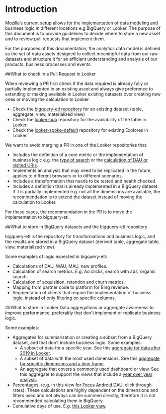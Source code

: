 # Introduction

Mozilla’s current setup allows for the implementation of data modeling and business logic in different locations e.g BigQuery or Looker. The purpose of this document is to provide guidelines to decide where to store a new asset and to review pull requests that implement them.

For the purposes of this documentation, the analytics data model is defined as the set of data assets designed to collect meaningful data from our raw datasets and structure it for an efficient understanding and analysis of our products, business processes and events.


##What to check in a Pull Request in Looker

When reviewing a PR first check if the data required is already fully or partially implemented in an existing asset and always give preference to extending or making available in Looker existing datasets over creating new ones or moving the calculation to Looker.
- Check the [bigquery-etl repository](https://github.com/mozilla/bigquery-etl) for an existing dataset (table, aggregate, view, materialized view)
- Check the [looker-hub](https://github.com/mozilla/looker-hub) repository for the availability of the table in Looker.
- Check the [looker-spoke-default](https://github.com/mozilla/looker-spoke-default/tree/e1315853507fc1ac6e78d252d53dc8df5f5f322b) repository for existing Explores in Looker.


We want to avoid merging a PR in one of the Looker repositories that:

- Includes the definition of a core metric or the implementation of business logic e.g. the [type of search](https://github.com/mozilla/bigquery-etl/blob/a3e59f90326816a2ecaaa3e9d5b57fe9552f7d70/sql/moz-fx-data-shared-prod/search_derived/mobile_search_clients_daily_v1/query.sql#L781) or the [calculation of DAU or visited URIs](https://github.com/mozilla/bigquery-etl/blob/9bca48821a8a0d40b1700cc14ecd8068d132ed06/sql/moz-fx-data-shared-prod/telemetry_derived/firefox_desktop_exact_mau28_by_dimensions_v1/query.sql).
- Implements an analysis that may need to be replicated in the future, applies to different browsers or to different scenarios.
- Includes a transformation that needs to be tested and health checked.
- Includes a definition that is already implemented in a BigQuery dataset. If it is partially implemented e.g. not all the dimensions are available, the recommendation is to extend the dataset instead of moving the calculation to Looker.

For these cases, the recommendation in the PR is to move the implementation to bigquery-etl.


##What to store in BigQuery datasets and the bigquery-etl repository

bigquery-etl is the repository for transformations and business logic, and the results are stored in a BigQuery dataset (derived table, aggregate table, view, materialized view).

Some examples of logic expected in bigquery-etl:

- Calculations of DAU, WAU, MAU, new profiles.
- Calculation of search metrics. E.g. Ad clicks, search with ads, organic search.
- Calculation of acquisition, retention and churn metrics.
- Mapping from partner code to platform for Bing revenue.
- Segmentation of clients that require the implementation of business logic, instead of only filtering on specific columns.

##What to store in Looker
Data aggregations or aggregate awareness to improve performance, preferably that don't implement or replicate business logic. 

Some examples:

- Aggregates for summarization or creating a subset from a BigQuery dataset, and that don’t include business logic. Some examples:
  - A subset of data for a specific year. See this [aggregate for data after 2019 in Looker](https://github.com/mozilla/looker-spoke-default/blob/4ee892234963d3305f087b99a38caa501e45098f/activity_stream/explores/pocket_tile_impressions.explore.lkml#L6).
  - A subset of data with the most used dimensions. See this [aggregate for specific dimensions and a time frame](https://github.com/mozilla/looker-spoke-default/blob/e1315853507fc1ac6e78d252d53dc8df5f5f322b/mozilla_vpn/explores/subscriptions.explore.lkml#L66).
  - An aggregate that covers a commonly used dashboard or view. See this aggregate to support the views that include a [year over year analysis](https://github.com/mozilla/looker-spoke-default/blob/c3e1dba99fe29364fdc8d46bf3a4ea53cfa87c56/combined_browser_metrics/combined_browser_metrics.model.lkml#L18).
- Percentages, (e.g. in this view for [Focus Android DAU](https://mozilla.cloud.looker.com/looks/499), click through rates). These calculations are highly dependent on the dimensions and filters used and not always can be summed directly, therefore it is not recommended calculating them in BigQuery.
- Cumulative days of use. E.g. [this Looker view](https://github.com/mozilla/looker-spoke-default/blob/c09b5dd11f977a0c20cf04c872e997712cbe6418/kpi/views/browser_kpis.view.lkml#L40).
